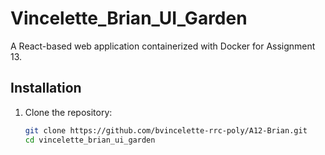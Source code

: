 # Vincelette_Brian_UI_Garden

A React-based web application containerized with Docker for Assignment 13.

## Installation

1. Clone the repository:
   ```bash
   git clone https://github.com/bvincelette-rrc-poly/A12-Brian.git
   cd vincelette_brian_ui_garden